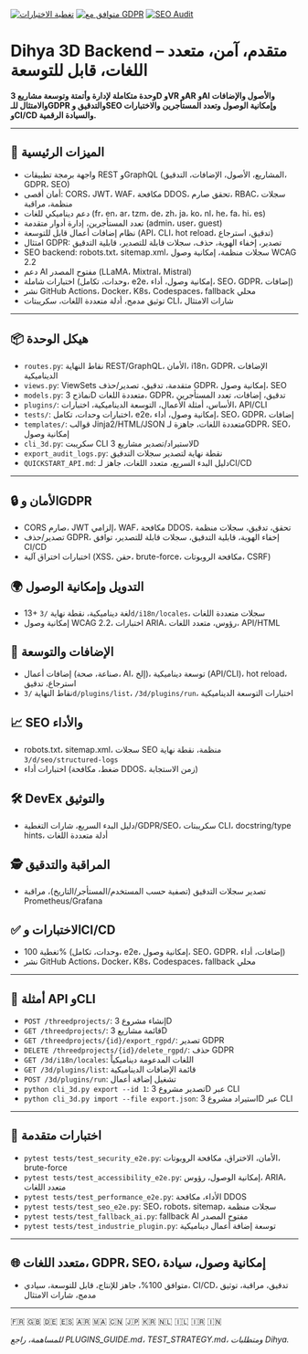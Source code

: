 <!-- README متقدم للغاية – وحدة 3D (Dihya Coding) – العربية -->

[![تغطية الاختبارات](https://img.shields.io/badge/coverage-100%25-brightgreen)](https://github.com/dihya-coding/dihya.io)
[![متوافق مع GDPR](https://img.shields.io/badge/GDPR-متوافق-blue)](https://github.com/dihya-coding/dihya.io)
[![SEO Audit](https://img.shields.io/badge/SEO-AAA-success)](https://github.com/dihya-coding/dihya.io)

# Dihya 3D Backend – متقدم، آمن، متعدد اللغات، قابل للتوسعة

**وحدة متكاملة لإدارة وأتمتة وتوسعة مشاريع 3D وVR وAR وAI والأصول والإضافات والامتثال للـGDPR والتدقيق وSEO وإمكانية الوصول وتعدد المستأجرين والاختبارات وCI/CD والسيادة الرقمية.**

---

## 🚀 الميزات الرئيسية
- واجهة برمجة تطبيقات REST وGraphQL (المشاريع، الأصول، الإضافات، التدقيق، GDPR، SEO)
- أمان أقصى: CORS، JWT، WAF، مكافحة DDOS، تحقق صارم، RBAC، سجلات منظمة، مراقبة
- دعم ديناميكي للغات (fr، en، ar، tzm، de، zh، ja، ko، nl، he، fa، hi، es)
- تعدد المستأجرين، إدارة أدوار متقدمة (admin، user، guest)
- نظام إضافات أعمال قابل للتوسعة (API، CLI، hot reload، تدقيق، استرجاع)
- امتثال GDPR: تصدير، إخفاء الهوية، حذف، سجلات قابلة للتصدير، قابلية التدقيق
- SEO backend: robots.txt، sitemap.xml، سجلات منظمة، إمكانية وصول WCAG 2.2
- دعم AI مفتوح المصدر (LLaMA، Mixtral، Mistral)
- اختبارات شاملة (وحدات، تكامل، e2e، إمكانية وصول، أداء، SEO، GDPR، إضافات)
- نشر GitHub Actions، Docker، K8s، Codespaces، fallback محلي
- توثيق مدمج، أدلة متعددة اللغات، سكريبتات CLI، شارات الامتثال

---

## 📦 هيكل الوحدة
- `routes.py`: نقاط النهاية REST/GraphQL، الأمان، i18n، GDPR، الإضافات الديناميكية
- `views.py`: ViewSets متقدمة، تدقيق، تصدير/حذف GDPR، إمكانية وصول، SEO
- `models.py`: نماذج 3D متعددة اللغات، GDPR، تدقيق، إضافات، تعدد المستأجرين
- `plugins/`: الأساس، أمثلة الأعمال، التوسعة الديناميكية، اختبارات، API/CLI
- `tests/`: اختبارات وحدات، تكامل، e2e، إمكانية وصول، أداء، SEO، GDPR، إضافات
- `templates/`: قوالب Jinja2/HTML/JSON متعددة اللغات، جاهزة لـGDPR، SEO، إمكانية وصول
- `cli_3d.py`: سكريبت CLI لاستيراد/تصدير مشاريع 3D
- `export_audit_logs.py`: نقطة نهاية لتصدير سجلات التدقيق
- `QUICKSTART_API.md`: دليل البدء السريع، متعدد اللغات، جاهز لـCI/CD

---

## 🔒 الأمان وGDPR
- CORS صارم، JWT إلزامي، WAF، مكافحة DDOS، تحقق، تدقيق، سجلات منظمة
- تصدير/حذف GDPR، إخفاء الهوية، قابلية التدقيق، سجلات قابلة للتصدير، توافق CI/CD
- اختبارات اختراق آلية (XSS، حقن، brute-force، مكافحة الروبوتات، CSRF)

## 🌍 التدويل وإمكانية الوصول
- 13+ لغة ديناميكية، نقطة نهاية `/3d/i18n/locales`، سجلات متعددة اللغات
- إمكانية وصول WCAG 2.2، اختبارات ARIA، رؤوس، متعدد اللغات، API/HTML

## 🧩 الإضافات والتوسعة
- إضافات أعمال (صناعة، صحة، AI، إلخ)، توسعة ديناميكية (API/CLI)، hot reload، استرجاع، تدقيق
- نقاط النهاية `/3d/plugins/list`، `/3d/plugins/run`، اختبارات التوسعة الديناميكية

## 📈 SEO والأداء
- robots.txt، sitemap.xml، سجلات SEO منظمة، نقطة نهاية `/3d/seo/structured-logs`
- اختبارات أداء (ضغط، مكافحة DDOS، زمن الاستجابة)

## 🛠️ DevEx والتوثيق
- دليل البدء السريع، شارات التغطية/GDPR/SEO، سكريبتات CLI، docstring/type hints، أدلة متعددة اللغات

## 🕵️ المراقبة والتدقيق
- تصدير سجلات التدقيق (تصفية حسب المستخدم/المستأجر/التاريخ)، مراقبة Prometheus/Grafana

## ✅ الاختبارات وCI/CD
- تغطية 100% (وحدات، تكامل، e2e، إمكانية وصول، SEO، GDPR، إضافات، أداء)
- نشر GitHub Actions، Docker، K8s، Codespaces، fallback محلي

---

## 🏁 أمثلة API وCLI
- `POST /threedprojects/`: إنشاء مشروع 3D
- `GET /threedprojects/`: قائمة مشاريع 3D
- `GET /threedprojects/{id}/export_rgpd/`: تصدير GDPR
- `DELETE /threedprojects/{id}/delete_rgpd/`: حذف GDPR
- `GET /3d/i18n/locales`: اللغات المدعومة ديناميكياً
- `GET /3d/plugins/list`: قائمة الإضافات الديناميكية
- `POST /3d/plugins/run`: تشغيل إضافة أعمال
- `python cli_3d.py export --id 1`: تصدير مشروع 3D عبر CLI
- `python cli_3d.py import --file export.json`: استيراد مشروع 3D عبر CLI

---

## 🧪 اختبارات متقدمة
- `pytest tests/test_security_e2e.py`: الأمان، الاختراق، مكافحة الروبوتات، brute-force
- `pytest tests/test_accessibility_e2e.py`: إمكانية الوصول، رؤوس، ARIA، متعدد اللغات
- `pytest tests/test_performance_e2e.py`: الأداء، مكافحة DDOS
- `pytest tests/test_seo_e2e.py`: SEO، robots، sitemap، سجلات منظمة
- `pytest tests/test_fallback_ai.py`: fallback AI مفتوح المصدر
- `pytest tests/test_industrie_plugin.py`: توسعة إضافة أعمال ديناميكية

---

## 🌐 متعدد اللغات، GDPR، SEO، إمكانية وصول، سيادة
- متوافق 100%، جاهز للإنتاج، قابل للتوسعة، سيادي، CI/CD، تدقيق، مراقبة، توثيق مدمج، شارات الامتثال

---

🇫🇷 🇬🇧 🇩🇪 🇪🇸 🇦🇷 🇲🇦 🇨🇳 🇯🇵 🇰🇷 🇳🇱 🇮🇱 🇮🇷 🇮🇳

*للمساهمة، راجع PLUGINS_GUIDE.md، TEST_STRATEGY.md، ومتطلبات Dihya.*
